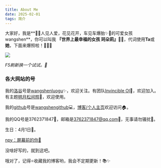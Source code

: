 ```yaml
---
title: About Me
date: 2025-02-01
tags: 简介
---
```


大家好，我是**💖✨人见人爱，花见花开，车见车爆胎✨💖的可爱女孩wangshen**，你可以叫我 **『世界上最幸福的女孩 珂朵莉』🌸✨**，代词使用**Ta**或**她**，下面来爆照啦！📸📸📸

<!-- more -->

![](https://api.vvhan.com/api/wallpaper/acg)

*F5刷新换一个试试。💫*

### 各大网站的号

我的[洛谷](https://www.luogu.com.cn/)号是[wangshenluogu](https://www.luogu.com.cn/user/943498)✨，欢迎关注。有团队[Invincible OI](https://www.luogu.com.cn/team/67438)🚀，欢迎加入。有主题[明月松间照](https://www.luogu.com.cn/theme/design/258788)🌙，欢迎使用。

我的[github](https://www.github.com/)号是[wangshengithub](https://github.com/wangshengithub)💻，[博客/个人主页](https://wangshengithub.github.io/)欢迎访问🏠。

我的QQ号是3762371847📱，邮箱是[3762371847@qq.com](mailto:3762371847@qq.com)📧，无事请勿骚扰🤫。

生日：4月1日🎉。

[npy：屏幕前的你💖](https://wangshengithub.github.io/other/love.html)

没啥好写的，就到这吧。

哦对了，记得⭐收藏我的博客哟，我会不定期更新！📚✨
